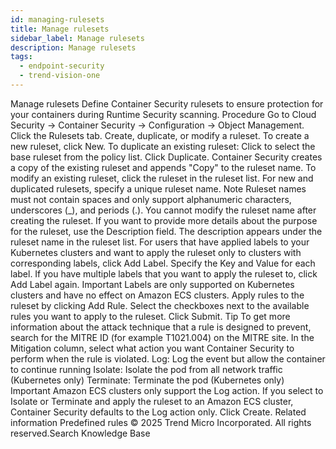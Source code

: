 ```yaml
---
id: managing-rulesets
title: Manage rulesets
sidebar_label: Manage rulesets
description: Manage rulesets
tags:
  - endpoint-security
  - trend-vision-one
---
```


 Manage rulesets Define Container Security rulesets to ensure protection for your containers during Runtime Security scanning. Procedure Go to Cloud Security → Container Security → Configuration → Object Management. Click the Rulesets tab. Create, duplicate, or modify a ruleset. To create a new ruleset, click New. To duplicate an existing ruleset: Click to select the base ruleset from the policy list. Click Duplicate. Container Security creates a copy of the existing ruleset and appends "Copy" to the ruleset name. To modify an existing ruleset, click the ruleset in the ruleset list. For new and duplicated rulesets, specify a unique ruleset name. Note Ruleset names must not contain spaces and only support alphanumeric characters, underscores (_), and periods (.). You cannot modify the ruleset name after creating the ruleset. If you want to provide more details about the purpose for the ruleset, use the Description field. The description appears under the ruleset name in the ruleset list. For users that have applied labels to your Kubernetes clusters and want to apply the ruleset only to clusters with corresponding labels, click Add Label. Specify the Key and Value for each label. If you have multiple labels that you want to apply the ruleset to, click Add Label again. Important Labels are only supported on Kubernetes clusters and have no effect on Amazon ECS clusters. Apply rules to the ruleset by clicking Add Rule. Select the checkboxes next to the available rules you want to apply to the ruleset. Click Submit. Tip To get more information about the attack technique that a rule is designed to prevent, search for the MITRE ID (for example T1021.004) on the MITRE site. In the Mitigation column, select what action you want Container Security to perform when the rule is violated. Log: Log the event but allow the container to continue running Isolate: Isolate the pod from all network traffic (Kubernetes only) Terminate: Terminate the pod (Kubernetes only) Important Amazon ECS clusters only support the Log action. If you select to Isolate or Terminate and apply the ruleset to an Amazon ECS cluster, Container Security defaults to the Log action only. Click Create. Related information Predefined rules © 2025 Trend Micro Incorporated. All rights reserved.Search Knowledge Base